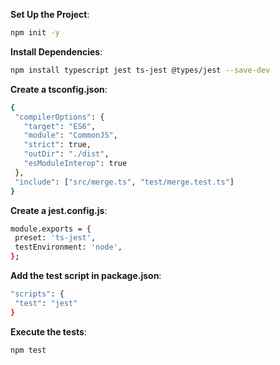 **Set Up the Project**:
   ```bash
  npm init -y

```
**Install Dependencies**:
 ```bash
npm install typescript jest ts-jest @types/jest --save-dev

```

**Create a tsconfig.json**:
 ```bash
{
  "compilerOptions": {
    "target": "ES6",
    "module": "CommonJS",
    "strict": true,
    "outDir": "./dist",
    "esModuleInterop": true
  },
  "include": ["src/merge.ts", "test/merge.test.ts"]
}


```

**Create a jest.config.js**:
 ```bash
module.exports = {
  preset: 'ts-jest',
  testEnvironment: 'node',
};

```
**Add the test script in package.json**:
 ```bash
"scripts": {
  "test": "jest"
}


```

**Execute the tests**:
 ```bash
npm test

```



